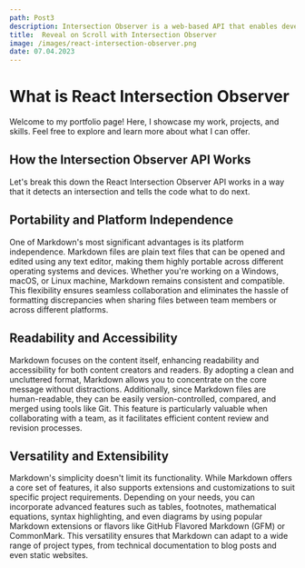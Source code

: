 ```yaml
---
path: Post3
description: Intersection Observer is a web-based API that enables developers to detect when a specific element intersects with another element or the viewport.
title:  Reveal on Scroll with Intersection Observer
image: /images/react-intersection-observer.png
date: 07.04.2023
---
```


# What is React Intersection Observer

Welcome to my portfolio page! Here, I showcase my work, projects, and skills. Feel free to explore and learn more about what I can offer.

## How the Intersection Observer API Works

Let's break this down the React Intersection Observer API works in a way that it detects an intersection and tells the code what to do next.

## Portability and Platform Independence

One of Markdown's most significant advantages is its platform independence. Markdown files are plain text files that can be opened and edited using any text editor, making them highly portable across different operating systems and devices. Whether you're working on a Windows, macOS, or Linux machine, Markdown remains consistent and compatible. This flexibility ensures seamless collaboration and eliminates the hassle of formatting discrepancies when sharing files between team members or across different platforms.

## Readability and Accessibility

Markdown focuses on the content itself, enhancing readability and accessibility for both content creators and readers. By adopting a clean and uncluttered format, Markdown allows you to concentrate on the core message without distractions. Additionally, since Markdown files are human-readable, they can be easily version-controlled, compared, and merged using tools like Git. This feature is particularly valuable when collaborating with a team, as it facilitates efficient content review and revision processes.

## Versatility and Extensibility

Markdown's simplicity doesn't limit its functionality. While Markdown offers a core set of features, it also supports extensions and customizations to suit specific project requirements. Depending on your needs, you can incorporate advanced features such as tables, footnotes, mathematical equations, syntax highlighting, and even diagrams by using popular Markdown extensions or flavors like GitHub Flavored Markdown (GFM) or CommonMark. This versatility ensures that Markdown can adapt to a wide range of project types, from technical documentation to blog posts and even static websites.